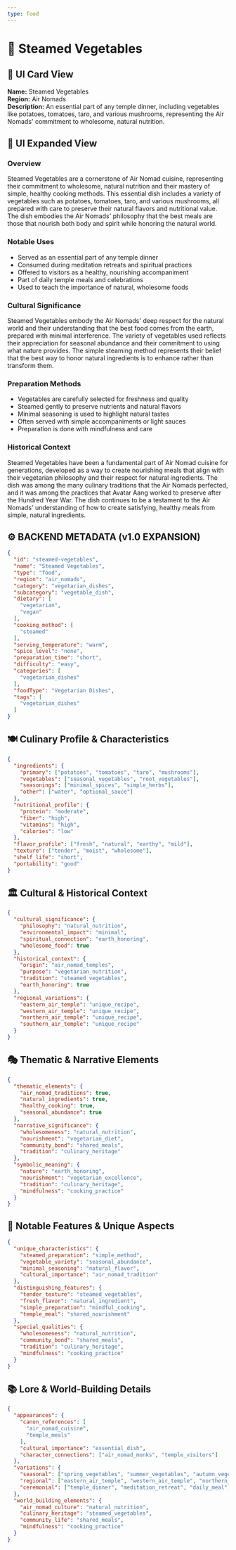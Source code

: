 ```yaml
---
type: food
---
```


# 🥬 Steamed Vegetables

## 🎴 UI Card View

**Name:** Steamed Vegetables  
**Region:** Air Nomads  
**Description:** An essential part of any temple dinner, including vegetables like potatoes, tomatoes, taro, and various mushrooms, representing the Air Nomads' commitment to wholesome, natural nutrition.

## 📖 UI Expanded View

### Overview
Steamed Vegetables are a cornerstone of Air Nomad cuisine, representing their commitment to wholesome, natural nutrition and their mastery of simple, healthy cooking methods. This essential dish includes a variety of vegetables such as potatoes, tomatoes, taro, and various mushrooms, all prepared with care to preserve their natural flavors and nutritional value. The dish embodies the Air Nomads' philosophy that the best meals are those that nourish both body and spirit while honoring the natural world.

### Notable Uses
- Served as an essential part of any temple dinner
- Consumed during meditation retreats and spiritual practices
- Offered to visitors as a healthy, nourishing accompaniment
- Part of daily temple meals and celebrations
- Used to teach the importance of natural, wholesome foods

### Cultural Significance
Steamed Vegetables embody the Air Nomads' deep respect for the natural world and their understanding that the best food comes from the earth, prepared with minimal interference. The variety of vegetables used reflects their appreciation for seasonal abundance and their commitment to using what nature provides. The simple steaming method represents their belief that the best way to honor natural ingredients is to enhance rather than transform them.

### Preparation Methods
- Vegetables are carefully selected for freshness and quality
- Steamed gently to preserve nutrients and natural flavors
- Minimal seasoning is used to highlight natural tastes
- Often served with simple accompaniments or light sauces
- Preparation is done with mindfulness and care

### Historical Context
Steamed Vegetables have been a fundamental part of Air Nomad cuisine for generations, developed as a way to create nourishing meals that align with their vegetarian philosophy and their respect for natural ingredients. The dish was among the many culinary traditions that the Air Nomads perfected, and it was among the practices that Avatar Aang worked to preserve after the Hundred Year War. The dish continues to be a testament to the Air Nomads' understanding of how to create satisfying, healthy meals from simple, natural ingredients.

## ⚙️ BACKEND METADATA (v1.0 EXPANSION)
```json
{
  "id": "steamed-vegetables",
  "name": "Steamed Vegetables",
  "type": "food",
  "region": "air_nomads",
  "category": "vegetarian_dishes",
  "subcategory": "vegetable_dish",
  "dietary": [
    "vegetarian",
    "vegan"
  ],
  "cooking_method": [
    "steamed"
  ],
  "serving_temperature": "warm",
  "spice_level": "none",
  "preparation_time": "short",
  "difficulty": "easy",
  "categories": [
    "vegetarian_dishes"
  ],
  "foodType": "Vegetarian Dishes",
  "tags": [
    "vegetarian_dishes"
  ]
}
```

## 🍽️ Culinary Profile & Characteristics
```json
{
  "ingredients": {
    "primary": ["potatoes", "tomatoes", "taro", "mushrooms"],
    "vegetables": ["seasonal_vegetables", "root_vegetables"],
    "seasonings": ["minimal_spices", "simple_herbs"],
    "other": ["water", "optional_sauce"]
  },
  "nutritional_profile": {
    "protein": "moderate",
    "fiber": "high",
    "vitamins": "high",
    "calories": "low"
  },
  "flavor_profile": ["fresh", "natural", "earthy", "mild"],
  "texture": ["tender", "moist", "wholesome"],
  "shelf_life": "short",
  "portability": "good"
}
```

## 🏛️ Cultural & Historical Context
```json
{
  "cultural_significance": {
    "philosophy": "natural_nutrition",
    "environmental_impact": "minimal",
    "spiritual_connection": "earth_honoring",
    "wholesome_food": true
  },
  "historical_context": {
    "origin": "air_nomad_temples",
    "purpose": "vegetarian_nutrition",
    "tradition": "steamed_vegetables",
    "earth_honoring": true
  },
  "regional_variations": {
    "eastern_air_temple": "unique_recipe",
    "western_air_temple": "unique_recipe",
    "northern_air_temple": "unique_recipe",
    "southern_air_temple": "unique_recipe"
  }
}
```

## 🎭 Thematic & Narrative Elements
```json
{
  "thematic_elements": {
    "air_nomad_traditions": true,
    "natural_ingredients": true,
    "healthy_cooking": true,
    "seasonal_abundance": true
  },
  "narrative_significance": {
    "wholesomeness": "natural_nutrition",
    "nourishment": "vegetarian_diet",
    "community_bond": "shared_meals",
    "tradition": "culinary_heritage"
  },
  "symbolic_meaning": {
    "nature": "earth_honoring",
    "nourishment": "vegetarian_excellence",
    "tradition": "culinary_heritage",
    "mindfulness": "cooking_practice"
  }
}
```

## 🌟 Notable Features & Unique Aspects
```json
{
  "unique_characteristics": {
    "steamed_preparation": "simple_method",
    "vegetable_variety": "seasonal_abundance",
    "minimal_seasoning": "natural_flavor",
    "cultural_importance": "air_nomad_tradition"
  },
  "distinguishing_features": {
    "tender_texture": "steamed_vegetables",
    "fresh_flavor": "natural_ingredient",
    "simple_preparation": "mindful_cooking",
    "temple_meal": "shared_nourishment"
  },
  "special_qualities": {
    "wholesomeness": "natural_nutrition",
    "community_bond": "shared_meals",
    "tradition": "culinary_heritage",
    "mindfulness": "cooking_practice"
  }
}
```

## 📚 Lore & World-Building Details
```json
{
  "appearances": {
    "canon_references": [
      "air_nomad_cuisine",
      "temple_meals"
    ],
    "cultural_importance": "essential_dish",
    "character_connections": ["air_nomad_monks", "temple_visitors"]
  },
  "variations": {
    "seasonal": ["spring_vegetables", "summer_vegetables", "autumn_vegetables", "winter_vegetables"],
    "regional": ["eastern_air_temple", "western_air_temple", "northern_air_temple", "southern_air_temple"],
    "ceremonial": ["temple_dinner", "meditation_retreat", "daily_meal"]
  },
  "world_building_elements": {
    "air_nomad_culture": "natural_nutrition",
    "culinary_heritage": "steamed_vegetables",
    "community_life": "shared_meals",
    "mindfulness": "cooking_practice"
  }
}
```
